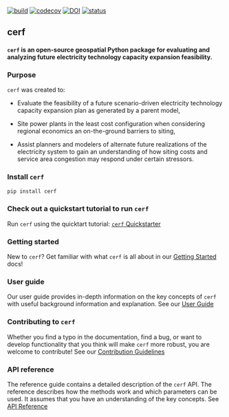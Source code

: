 [![build](https://github.com/IMMM-SFA/cerf/actions/workflows/build.yml/badge.svg)](https://github.com/IMMM-SFA/cerf/actions/workflows/build.yml)
[![codecov](https://codecov.io/gh/IMMM-SFA/cerf/branch/main/graph/badge.svg?token=9jbGJv8XCJ)](https://codecov.io/gh/IMMM-SFA/cerf)
[![DOI](https://zenodo.org/badge/115649750.svg)](https://zenodo.org/badge/latestdoi/115649750)
[![status](https://joss.theoj.org/papers/28fee3407bbbef020fb4bb19bd451407/status.svg)](https://joss.theoj.org/papers/28fee3407bbbef020fb4bb19bd451407)

## cerf

#### `cerf` is an open-source geospatial Python package for evaluating and analyzing future electricity technology capacity expansion feasibility.

### Purpose
`cerf` was created to:

  - Evaluate the feasibility of a future scenario-driven electricity technology capacity expansion plan as generated by a parent model,

  - Site power plants in the least cost configuration when considering regional economics an on-the-ground barriers to siting,

  - Assist planners and modelers of alternate future realizations of the electricity system to gain an understanding of how siting costs and service area congestion may respond under certain stressors.


### Install `cerf`

```bash
pip install cerf
```

### Check out a quickstart tutorial to run `cerf`

Run `cerf` using the quicktart tutorial: [`cerf` Quickstarter](https://github.com/IMMM-SFA/cerf/blob/main/notebooks/quickstarter.ipynb)

### Getting started

New to `cerf`?  Get familiar with what `cerf` is all about in our [Getting Started](https://immm-sfa.github.io/cerf/getting_started.html) docs!

### User guide

Our user guide provides in-depth information on the key concepts of `cerf` with useful background information and explanation.  See our [User Guide](https://immm-sfa.github.io/cerf/user_guide.html)

### Contributing to `cerf`

Whether you find a typo in the documentation, find a bug, or want to develop functionality that you think will make `cerf` more robust, you are welcome to contribute! See our [Contribution Guidelines](https://immm-sfa.github.io/cerf/contributing.html)

### API reference
The reference guide contains a detailed description of the `cerf` API.  The reference describes how the methods work and which parameters can be used.  It assumes that you have an understanding of the key concepts.  See [API Reference](https://immm-sfa.github.io/cerf/cerf.html)
